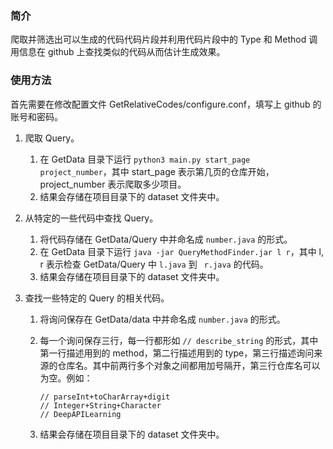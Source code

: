 ### 简介

爬取并筛选出可以生成的代码代码片段并利用代码片段中的 Type 和 Method 调用信息在 github 上查找类似的代码从而估计生成效果。

### 使用方法

首先需要在修改配置文件 GetRelativeCodes/configure.conf，填写上 github 的账号和密码。

1. 爬取 Query。

   1. 在 GetData 目录下运行 ```python3 main.py start_page project_number```，其中 start_page 表示第几页的仓库开始，project_number 表示爬取多少项目。
   2. 结果会存储在项目目录下的 dataset 文件夹中。

2. 从特定的一些代码中查找 Query。

   1. 将代码存储在 GetData/Query 中并命名成 ```number.java``` 的形式。
   2. 在 GetData 目录下运行 ```java -jar QueryMethodFinder.jar l r```，其中 l, r 表示检查 GetData/Query 中 ```l.java``` 到 ``` r.java``` 的代码。
   3. 结果会存储在项目目录下的 dataset 文件夹中。

3. 查找一些特定的 Query 的相关代码。

   1. 将询问保存在 GetData/data 中并命名成 ```number.java``` 的形式。

   2. 每一个询问保存三行，每一行都形如 ```// describe_string``` 的形式，其中第一行描述用到的 method，第二行描述用到的 type，第三行描述询问来源的仓库名。其中前两行多个对象之间都用加号隔开，第三行仓库名可以为空。例如：

      ```
      // parseInt+toCharArray+digit
      // Integer+String+Character
      // DeepAPILearning
      ```

   3. 结果会存储在项目目录下的 dataset 文件夹中。

   ​

    

